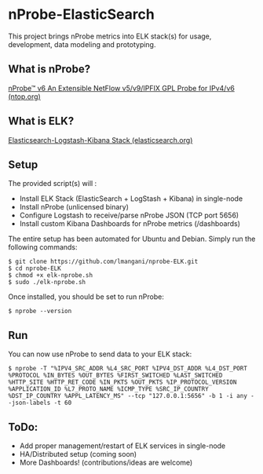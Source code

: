 # nProbe-ElasticSearch
This project brings nProbe metrics into ELK stack(s) for usage, development, data modeling and prototyping.

## What is nProbe?
[nProbe™ v6 An Extensible NetFlow v5/v9/IPFIX GPL Probe for IPv4/v6](http://www.ntop.org/products/nprobe/)  [(ntop.org)](http://www.ntop.org/)

## What is ELK?
[Elasticsearch-Logstash-Kibana Stack (elasticsearch.org)](http://www.elasticsearch.org/overview/)

## Setup

The provided script(s) will :

- Install ELK Stack (ElasticSearch + LogStash + Kibana) in single-node
- Install nProbe (unlicensed binary)
- Configure Logstash to receive/parse nProbe JSON (TCP port 5656)
- Install custom Kibana Dashboards for nProbe metrics (/dashboards)



The entire setup has been automated for Ubuntu and Debian. Simply run the following commands:

```
$ git clone https://github.com/lmangani/nprobe-ELK.git
$ cd nprobe-ELK
$ chmod +x elk-nprobe.sh
$ sudo ./elk-nprobe.sh
```

Once installed, you should be set to run nProbe:

```
$ nprobe --version
```

## Run
You can now use nProbe to send data to your ELK stack:
```
$ nprobe -T "%IPV4_SRC_ADDR %L4_SRC_PORT %IPV4_DST_ADDR %L4_DST_PORT %PROTOCOL %IN_BYTES %OUT_BYTES %FIRST_SWITCHED %LAST_SWITCHED %HTTP_SITE %HTTP_RET_CODE %IN_PKTS %OUT_PKTS %IP_PROTOCOL_VERSION %APPLICATION_ID %L7_PROTO_NAME %ICMP_TYPE %SRC_IP_COUNTRY %DST_IP_COUNTRY %APPL_LATENCY_MS" --tcp "127.0.0.1:5656" -b 1 -i any --json-labels -t 60
```


## ToDo:
- Add proper management/restart of ELK services in single-node
- HA/Distributed setup (coming soon)
- More Dashboards! (contributions/ideas are welcome)
